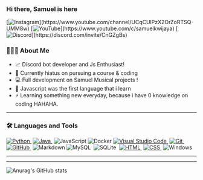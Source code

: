 ### Hi there, Samuel is here

[![Instagram](https://img.shields.io/badge/instagram-%237232bd.svg?&style=for-the-badge&logo=instagram&logoColor=white")](https://www.youtube.com/channel/UCqCUlPzX2OrZoRTSQ-UMM8w)
[![YouTube](https://img.shields.io/badge/youtube-%23FF0000.svg?&style=for-the-badge&logo=youtube&logoColor=white")](https://www.youtube.com/c/samuelkwijaya)
[![Discord](https://img.shields.io/badge/discord-%232c2f33.svg?&style=for-the-badge&logo=discord&logoColor=white")](https://discord.com/invite/CnGZgBs)

### 👨🏻‍💻 About Me

- 📈 Discord bot developer and Js Enthusiast! 
- 🔭 Currently hiatus on pursuing a course & coding
- 💻 Full development on Samuel Musical projects !
- 🌱 Javascript was the first language that i learn
- ⚡ Learning something new everyday, because i have 0 knowledge on coding HAHAHA.
---

### 🛠 Languages and Tools

[![Python](https://img.shields.io/badge/-Python-333333?style=flat&logo=python)&nbsp;][python]
[![Java](https://img.shields.io/badge/-Java-333333?style=flat&logo=Java&logoColor=FFA518)&nbsp;][java]
![JavaScript](https://img.shields.io/badge/-JavaScript-333333?style=flat&logo=JavaScript)
![Docker](https://img.shields.io/badge/-Docker-333333?style=flat&logo=Docker)
[![Visual Studio Code](https://img.shields.io/badge/-VScode-333333?style=flat&logo=visual-studio-code&logoColor=007ACC)&nbsp;][vscode]
[![Git](https://img.shields.io/badge/-Git-333333?style=flat&logo=git)&nbsp;][git]
[![GitHub](https://img.shields.io/badge/-GitHub-333333?style=flat&logo=github)&nbsp;][github]
![Markdown](https://img.shields.io/badge/-Markdown-333333?style=flat&logo=markdown)
![MySQL](https://img.shields.io/twitter/url?color=000000&label=MySQL&logo=MySQL&url=https%3A%2F%2Fimg.shields.io%2Fbadge%2F-Windows-333333%3Fstyle%3Dflat%26logo%3DWindows)&nbsp;
![SQLite](https://img.shields.io/badge/-SQLite-333333?style=flat&logo=SQLite)&nbsp;
[![HTML](https://img.shields.io/badge/-HTML-333333?style=flat&logo=HTML5)&nbsp;][html]
[![CSS](https://img.shields.io/badge/-CSS-333333?style=flat&logo=CSS3&logoColor=1572B6)&nbsp;][css]
![Windows](https://img.shields.io/badge/-Windows-333333?style=flat&logo=Windows)&nbsp;

---

[github]: https://github.com/manojuppala
[twitter]: https://twitter.com/Manoj_0863
[youtube]: https://www.youtube.com/channel/UCX93oEN0tza6KfuAWfI61vQ
[linkedin]: https://www.linkedin.com/in/manoj-uppala-1a8b33169/
[coursera]: https://www.coursera.org/learn/data-analysis-with-python
[vscode]: https://code.visualstudio.com/
[python]: https://www.python.org/doc/
[java]: https://docs.oracle.com/en/java/
[rlang]: https://github.com/manojuppala/R-programming
[matlab]: https://www.mathworks.com/products/matlab.html
[tableau]: https://www.tableau.com/
[git]: https://git-scm.com/doc
[github]: https://github.com/
[c++]: https://devdocs.io/cpp/
[c]: https://devdocs.io/c/
[css]: https://developer.mozilla.org/en-US/docs/Web/CSS#:~:text=Cascading%20Style%20Sheets%20(CSS)%20is,speech%2C%20or%20on%20other%20media.
[html]: https://devdocs.io/html/

-----

![Anurag's GitHub stats](https://github-readme-stats.vercel.app/api?username=samuelkwijaya&show_icons=true&theme=dark)
